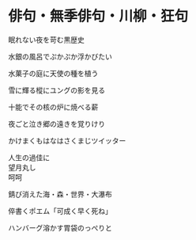 # 俳句・無季俳句・川柳・狂句

眠れない夜を苛む黒歴史

水銀の風呂でぷかぷか浮かびたい

水菓子の庭に天使の種を植う

雪に輝る樅にユングの影を見る

十能でその核の炉に焼べる薪

夜ごと泣き郷の遠きを覚りけり

かけまくもはなはさくまじツイッター

人生の過佳に  
望月丸し  
呵呵

錆び消えた海・森・世界・大瀑布

倅書くポエム「可成く早く死ね」

ハンバーグ溶かす胃袋のっぺりと
